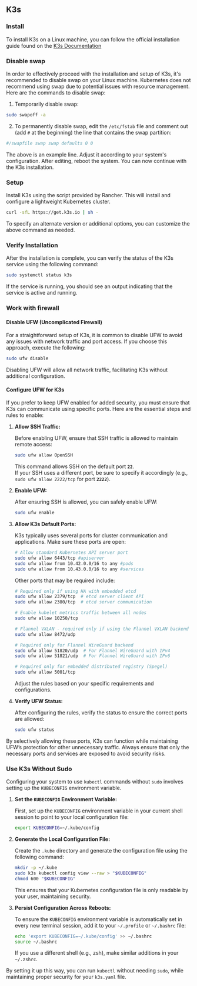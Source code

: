 ## K3s

### Install
To install K3s on a Linux machine, you can follow the official installation guide found on the [K3s Documentation](https://docs.k3s.io/)

### Disable swap
In order to effectively proceed with the installation and setup of K3s, it's recommended to disable swap on your Linux machine. Kubernetes does not recommend using swap due to potential issues with resource management. Here are the commands to disable swap:

1. Temporarily disable swap:
```bash
sudo swapoff -a
```

2. To permanently disable swap, edit the `/etc/fstab` file and comment out (add `#` at the beginning) the line that contains the swap partition:
```bash
#/swapfile swap swap defaults 0 0
```
The above is an example line. Adjust it according to your system's configuration. After editing, reboot the system.
You can now continue with the K3s installation.

### Setup
Install K3s using the script provided by Rancher. This will install and configure a lightweight Kubernetes cluster.

```bash
curl -sfL https://get.k3s.io | sh -
```

To specify an alternate version or additional options, you can customize the above command as needed.

### Verify Installation
After the installation is complete, you can verify the status of the K3s service using the following command:

```bash
sudo systemctl status k3s
```

If the service is running, you should see an output indicating that the service is active and running.

### Work with firewall

#### Disable UFW (Uncomplicated Firewall)

For a straightforward setup of K3s, it is common to disable UFW to avoid any issues with network traffic and port access. If you choose this approach, execute the following:

```bash
sudo ufw disable
```

Disabling UFW will allow all network traffic, facilitating K3s without additional configuration.

#### Configure UFW for K3s

If you prefer to keep UFW enabled for added security, you must ensure that K3s can communicate using specific ports. Here are the essential steps and rules to enable:

1. **Allow SSH Traffic:**

    Before enabling UFW, ensure that SSH traffic is allowed to maintain remote access:

    ```bash
    sudo ufw allow OpenSSH
    ```

    This command allows SSH on the default port **`22`**.  
    If your SSH uses a different port, be sure to specify it accordingly (e.g., `sudo ufw allow 2222/tcp` for port **`2222`**).

2. **Enable UFW:**

    After ensuring SSH is allowed, you can safely enable UFW:
    ```bash
    sudo ufw enable
    ```

3. **Allow K3s Default Ports:**

    K3s typically uses several ports for cluster communication and applications. Make sure these ports are open:

    ```bash
    # Allow standard Kubernetes API server port
    sudo ufw allow 6443/tcp #apiserver
    sudo ufw allow from 10.42.0.0/16 to any #pods
    sudo ufw allow from 10.43.0.0/16 to any #services
    ```

    Other ports that may be required include:
    ```bash
    # Required only if using HA with embedded etcd
    sudo ufw allow 2379/tcp  # etcd server client API
    sudo ufw allow 2380/tcp  # etcd server communication

    # Enable kubelet metrics traffic between all nodes
    sudo ufw allow 10250/tcp

    # Flannel VXLAN - required only if using the Flannel VXLAN backend
    sudo ufw allow 8472/udp

    # Required only for Flannel WireGuard backend
    sudo ufw allow 51820/udp  # For Flannel WireGuard with IPv4
    sudo ufw allow 51821/udp  # For Flannel WireGuard with IPv6

    # Required only for embedded distributed registry (Spegel)
    sudo ufw allow 5001/tcp
    ```
    Adjust the rules based on your specific requirements and configurations.

3. **Verify UFW Status:**

    After configuring the rules, verify the status to ensure the correct ports are allowed:
    ```bash
    sudo ufw status
    ```

By selectively allowing these ports, K3s can function while maintaining UFW’s protection for other unnecessary traffic. Always ensure that only the necessary ports and services are exposed to avoid security risks.

### Use K3s Without Sudo
Configuring your system to use `kubectl` commands without `sudo` involves setting up the `KUBECONFIG` environment variable.

1. **Set the `KUBECONFIG` Environment Variable:**

    First, set up the `KUBECONFIG` environment variable in your current shell session to point to your local configuration file:
    ```bash
    export KUBECONFIG=~/.kube/config
    ```

2. **Generate the Local Configuration File:**

    Create the `.kube` directory and generate the configuration file using the following command:
    ```bash
    mkdir -p ~/.kube
    sudo k3s kubectl config view --raw > "$KUBECONFIG"
    chmod 600 "$KUBECONFIG"
    ```
    This ensures that your Kubernetes configuration file is only readable by your user, maintaining security.

3. **Persist Configuration Across Reboots:**

    To ensure the `KUBECONFIG` environment variable is automatically set in every new terminal session, add it to your `~/.profile` or `~/.bashrc` file:
    ```bash
    echo 'export KUBECONFIG=~/.kube/config' >> ~/.bashrc
    source ~/.bashrc
    ```
    If you use a different shell (e.g., zsh), make similar additions in your `~/.zshrc`.

By setting it up this way, you can run `kubectl` without needing `sudo`, while maintaining proper security for your `k3s.yaml` file.
